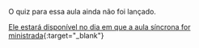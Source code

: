 O quiz para essa aula ainda não foi lançado.

[Ele estará disponível no dia em que a aula síncrona for ministrada](../aulas/sincronas.md){:target="_blank"}
